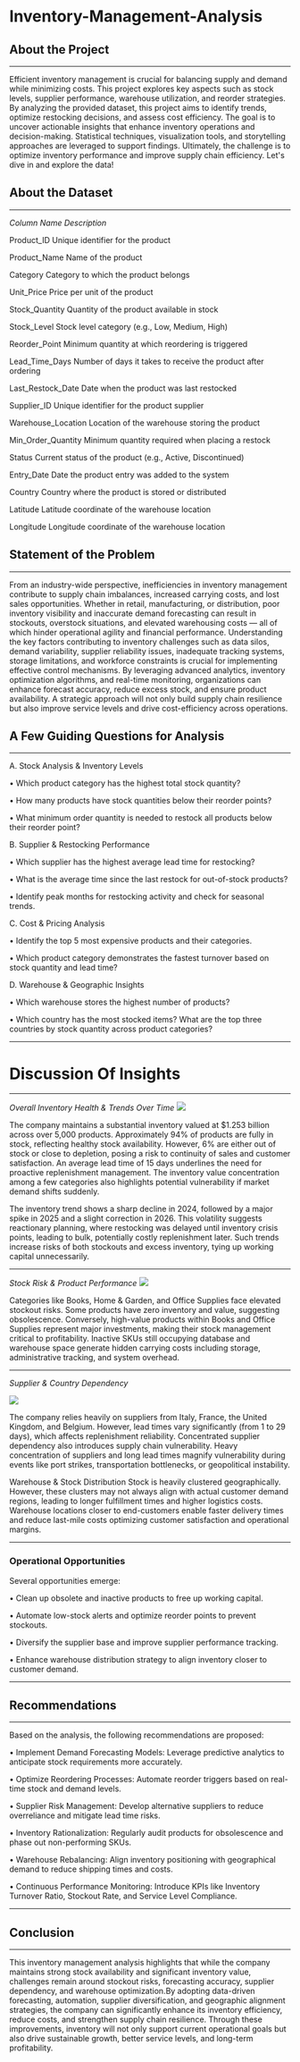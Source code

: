 # Inventory-Management-Analysis

## About the Project
________________________________________
Efficient inventory management is crucial for balancing supply and demand while minimizing costs. This project explores key aspects such as stock levels, supplier performance, warehouse utilization, and reorder strategies. By analyzing the provided dataset, this project aims to identify trends, optimize restocking decisions, and assess cost efficiency. The goal is to uncover actionable insights that enhance inventory operations and decision-making. Statistical techniques, visualization tools, and storytelling approaches are leveraged to support findings. Ultimately, the challenge is to optimize inventory performance and improve supply chain efficiency. Let's dive 
in and explore the data!

## About the Dataset
________________________________________
*Column Name Description*

Product_ID Unique identifier for the product

Product_Name Name of the product

Category Category to which the product belongs

Unit_Price Price per unit of the product

Stock_Quantity Quantity of the product available in stock

Stock_Level Stock level category (e.g., Low, Medium, High)

Reorder_Point Minimum quantity at which reordering is triggered

Lead_Time_Days Number of days it takes to receive the product after ordering

Last_Restock_Date Date when the product was last restocked

Supplier_ID Unique identifier for the product supplier

Warehouse_Location Location of the warehouse storing the product

Min_Order_Quantity Minimum quantity required when placing a restock

Status Current status of the product (e.g., Active, Discontinued)

Entry_Date Date the product entry was added to the system

Country Country where the product is stored or distributed

Latitude Latitude coordinate of the warehouse location

Longitude Longitude coordinate of the warehouse location

## Statement of the Problem
________________________________________
From an industry-wide perspective, inefficiencies in inventory management contribute to supply chain imbalances, increased carrying costs, and lost sales opportunities. Whether in retail, manufacturing, or distribution, poor inventory visibility and inaccurate demand forecasting can result in stockouts, overstock situations, and elevated warehousing costs — all of which hinder operational agility and financial performance. Understanding the key factors contributing to inventory challenges such as data silos, demand variability, supplier reliability issues, inadequate tracking systems, storage limitations, and workforce constraints is crucial for implementing effective control mechanisms. By leveraging advanced analytics, inventory optimization algorithms, and real-time monitoring, organizations can enhance forecast accuracy, reduce excess stock, and ensure product availability. A strategic approach will not only build supply chain resilience but also improve service levels and drive cost-efficiency across operations.

## A Few Guiding Questions for Analysis
________________________________________
A. Stock Analysis & Inventory Levels

• Which product category has the highest total stock quantity?

• How many products have stock quantities below their reorder points?

• What minimum order quantity is needed to restock all products below their reorder point?

B. Supplier & Restocking Performance

• Which supplier has the highest average lead time for restocking?

• What is the average time since the last restock for out-of-stock products?

• Identify peak months for restocking activity and check for seasonal trends.

C. Cost & Pricing Analysis

• Identify the top 5 most expensive products and their categories.

• Which product category demonstrates the fastest turnover based on stock quantity and lead time?

D. Warehouse & Geographic Insights

• Which warehouse stores the highest number of products?

• Which country has the most stocked items? What are the top three countries by stock quantity across product categories?
________________________________________

# Discussion Of Insights
________________________________________
*Overall Inventory Health & Trends Over Time*
 ![](PL.jpg)

The company maintains a substantial inventory valued at $1.253 billion across over 5,000 products. Approximately 94% of products are fully in stock, reflecting healthy stock availability. However, 6% are either out of stock or close to depletion, posing a risk to continuity of sales and customer satisfaction. An average lead time of 15 days underlines the need for proactive replenishment management. The inventory value concentration among a few categories also highlights potential vulnerability if market demand shifts suddenly.

The inventory trend shows a sharp decline in 2024, followed by a major spike in 2025 and a slight correction in 2026. This volatility suggests reactionary planning, where restocking was delayed until inventory crisis points, leading to bulk, potentially costly replenishment later. Such trends increase risks of both stockouts and excess inventory, tying up working capital unnecessarily.
________________________________________
*Stock Risk & Product Performance*
   ![](SL.jpg)
   
Categories like Books, Home & Garden, and Office Supplies face elevated stockout risks. Some products have zero inventory and value, suggesting obsolescence. Conversely, high-value products within Books and Office Supplies represent major investments, making their stock management critical to profitability. Inactive SKUs still occupying database and warehouse space generate hidden carrying costs including storage, administrative tracking, and system overhead.
________________________________________


*Supplier & Country Dependency*

  ![](PD.jpg)

The company relies heavily on suppliers from Italy, France, the United Kingdom, and Belgium. However, lead times vary significantly (from 1 to 29 days), which affects replenishment reliability. Concentrated supplier dependency also introduces supply chain vulnerability. Heavy concentration of suppliers and long lead times magnify vulnerability during events like port strikes, transportation bottlenecks, or geopolitical instability.

Warehouse & Stock Distribution
Stock is heavily clustered geographically. However, these clusters may not always align with actual customer demand regions, leading to longer fulfillment times and higher logistics costs. Warehouse locations closer to end-customers enable faster delivery times and reduce last-mile costs optimizing customer satisfaction and operational margins.
________________________________________

### Operational Opportunities

Several opportunities emerge:

• Clean up obsolete and inactive products to free up working capital.

• Automate low-stock alerts and optimize reorder points to prevent stockouts.

• Diversify the supplier base and improve supplier performance tracking.

• Enhance warehouse distribution strategy to align inventory closer to customer demand.
________________________________________
## Recommendations
________________________________________
Based on the analysis, the following recommendations are proposed:

• Implement Demand Forecasting Models: Leverage predictive analytics to anticipate stock requirements more accurately.

• Optimize Reordering Processes: Automate reorder triggers based on real-time stock and demand levels.

• Supplier Risk Management: Develop alternative suppliers to reduce overreliance and mitigate lead time risks.

• Inventory Rationalization: Regularly audit products for obsolescence and phase out non-performing SKUs.

• Warehouse Rebalancing: Align inventory positioning with geographical demand to reduce shipping times and costs.

• Continuous Performance Monitoring: Introduce KPIs like Inventory Turnover Ratio, Stockout Rate, and Service Level Compliance.
________________________________________
## Conclusion
________________________________________
This inventory management analysis highlights that while the company maintains strong stock availability and significant inventory value, challenges remain around stockout risks, forecasting accuracy, supplier dependency, and warehouse optimization.By adopting data-driven forecasting, automation, supplier diversification, and geographic alignment strategies, the company can significantly enhance its inventory efficiency, reduce costs, and strengthen supply chain resilience. Through these improvements, inventory will not only support current operational goals but also drive sustainable growth, better service levels, and long-term profitability.



